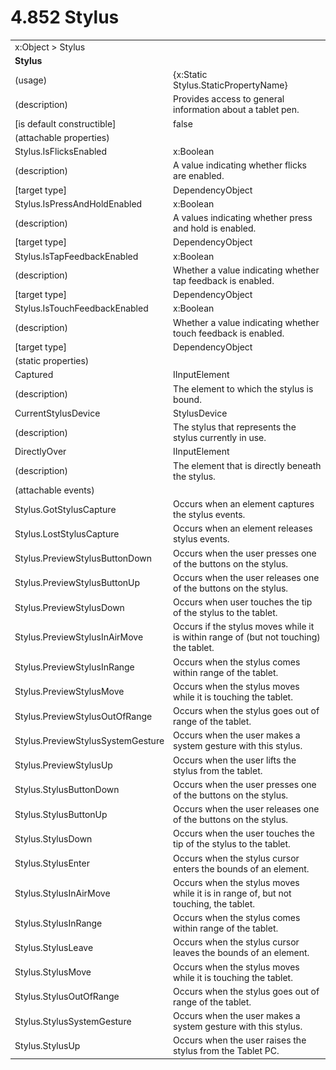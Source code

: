<html dir="LTR" xmlns:mshelp="http://msdn.microsoft.com/mshelp" xmlns:ddue="http://ddue.schemas.microsoft.com/authoring/2003/5" xmlns:xlink="http://www.w3.org/1999/xlink" xmlns:tool="http://www.microsoft.com/tooltip">

<body>
 <input type="hidden" id="userDataCache" class="userDataStyle">
 <input type="hidden" id="hiddenScrollOffset">
 <img id="dropDownImage" style="display:none; height:0; width:0;" src="../local/drpdown.gif">
 <img id="dropDownHoverImage" style="display:none; height:0; width:0;" src="../local/drpdown_orange.gif">
 <img id="collapseImage" style="display:none; height:0; width:0;" src="../local/collapse.gif">
 <img id="expandImage" style="display:none; height:0; width:0;" src="../local/exp.gif">
 <img id="collapseAllImage" style="display:none; height:0; width:0;" src="../local/collall.gif">
 <img id="expandAllImage" style="display:none; height:0; width:0;" src="../local/expall.gif">
 <img id="copyImage" style="display:none; height:0; width:0;" src="../local/copycode.gif">
 <img id="copyHoverImage" style="display:none; height:0; width:0;" src="../local/copycodeHighlight.gif">
 <div id="header"><h1 class="heading">4.852 Stylus</h1></div>

 <div id="mainSection">
 <div id="mainBody">
 <div id="allHistory" class="saveHistory" onsave="saveAll()" onload="loadAll()"></div>
 <p xmlns:wsd="http://wsdev.schemas.microsoft.com/authoring/2008/2" xmlns:msxsl="urn:schemas-microsoft-com:xslt" xmlns:script="urn:script" xmlns:build="urn:build">
 </p>
 <div id="sectionSection0" class="section" name="collapseableSection">
 <content xmlns="http://ddue.schemas.microsoft.com/authoring/2003/5" xmlns:wsd="http://wsdev.schemas.microsoft.com/authoring/2008/2" xmlns:msxsl="urn:schemas-microsoft-com:xslt" xmlns:script="urn:script" xmlns:build="urn:build">
 </content>
 </div>
 <div id="sectionSection1" class="section" name="collapseableSection">
 <content xmlns="http://ddue.schemas.microsoft.com/authoring/2003/5" xmlns:wsd="http://wsdev.schemas.microsoft.com/authoring/2008/2" xmlns:msxsl="urn:schemas-microsoft-com:xslt" xmlns:script="urn:script" xmlns:build="urn:build">
 <table class="ProtocolAuthoredTable" xmlns="">
 <tr><td colspan="2">
<mshelp:link keywords="c0d383e4-fcdb-4546-a06b-81c262fe2a5e" tabindex="0">x:Object</mshelp:link> &gt; <mshelp:link keywords="d2e5334f-49a5-4d96-b2ea-cae96bd3b450" tabindex="0">Stylus</mshelp:link> </td>
 </tr>
 <tr><td colspan="2">
 <b>Stylus</b> </td>
 </tr>
 <tr><td><div class="indent0">(usage)</div></td>
 <td>{x:Static Stylus.StaticPropertyName}</td>
 </tr>
 <tr><td><div class="indent0">(description)</div></td>
 <td>Provides access to general information about a tablet pen.</td>
 </tr>
 <tr><td><div class="indent0">[is default constructible]</div></td>
 <td>false</td>
 </tr>
 <tr><td><div class="indent0">(attachable properties)</div></td>
 <td></td>
 </tr>
 <tr><td><div class="indent2">Stylus.IsFlicksEnabled</div></td>
 <td><mshelp:link keywords="c4ef5482-3a69-411e-bd77-93ce44c968a9" tabindex="0">x:Boolean</mshelp:link></td>
 </tr>
 <tr><td><div class="indent4">(description)</div></td>
 <td>A value indicating whether flicks are enabled.</td>
 </tr>
 <tr><td><div class="indent4">[target type]</div></td>
 <td><mshelp:link keywords="44a6e58f-41e0-4602-b1d2-75a9b44a5acb" tabindex="0">DependencyObject</mshelp:link></td>
 </tr>
 <tr><td><div class="indent2">Stylus.IsPressAndHoldEnabled</div></td>
 <td><mshelp:link keywords="c4ef5482-3a69-411e-bd77-93ce44c968a9" tabindex="0">x:Boolean</mshelp:link></td>
 </tr>
 <tr><td><div class="indent4">(description)</div></td>
 <td>A values indicating whether press and hold is enabled.</td>
 </tr>
 <tr><td><div class="indent4">[target type]</div></td>
 <td><mshelp:link keywords="44a6e58f-41e0-4602-b1d2-75a9b44a5acb" tabindex="0">DependencyObject</mshelp:link></td>
 </tr>
 <tr><td><div class="indent2">Stylus.IsTapFeedbackEnabled</div></td>
 <td><mshelp:link keywords="c4ef5482-3a69-411e-bd77-93ce44c968a9" tabindex="0">x:Boolean</mshelp:link></td>
 </tr>
 <tr><td><div class="indent4">(description)</div></td>
 <td>Whether a value indicating whether tap feedback is enabled.</td>
 </tr>
 <tr><td><div class="indent4">[target type]</div></td>
 <td><mshelp:link keywords="44a6e58f-41e0-4602-b1d2-75a9b44a5acb" tabindex="0">DependencyObject</mshelp:link></td>
 </tr>
 <tr><td><div class="indent2">Stylus.IsTouchFeedbackEnabled</div></td>
 <td><mshelp:link keywords="c4ef5482-3a69-411e-bd77-93ce44c968a9" tabindex="0">x:Boolean</mshelp:link></td>
 </tr>
 <tr><td><div class="indent4">(description)</div></td>
 <td>Whether a value indicating whether touch feedback is enabled.</td>
 </tr>
 <tr><td><div class="indent4">[target type]</div></td>
 <td><mshelp:link keywords="44a6e58f-41e0-4602-b1d2-75a9b44a5acb" tabindex="0">DependencyObject</mshelp:link></td>
 </tr>
 <tr><td><div class="indent0">(static properties)</div></td>
 <td></td>
 </tr>
 <tr><td><div class="indent2">Captured</div></td>
 <td><mshelp:link keywords="1ee43d58-7eb2-43cc-a23e-03101c2a1ef0" tabindex="0">IInputElement</mshelp:link></td>
 </tr>
 <tr><td><div class="indent4">(description)</div></td>
 <td>The element to which the stylus is bound.</td>
 </tr>
 <tr><td><div class="indent2">CurrentStylusDevice</div></td>
 <td><mshelp:link keywords="ed0eee20-e8ae-4c49-b8a6-9a821a9cc527" tabindex="0">StylusDevice</mshelp:link></td>
 </tr>
 <tr><td><div class="indent4">(description)</div></td>
 <td>The stylus that represents the stylus currently in use.</td>
 </tr>
 <tr><td><div class="indent2">DirectlyOver</div></td>
 <td><mshelp:link keywords="1ee43d58-7eb2-43cc-a23e-03101c2a1ef0" tabindex="0">IInputElement</mshelp:link></td>
 </tr>
 <tr><td><div class="indent4">(description)</div></td>
 <td>The element that is directly beneath the stylus.</td>
 </tr>
 <tr><td><div class="indent0">(attachable events)</div></td>
 <td></td>
 </tr>
 <tr><td><div class="indent2">Stylus.GotStylusCapture</div></td>
 <td>Occurs when an element captures the stylus events.</td>
 </tr>
 <tr><td><div class="indent2">Stylus.LostStylusCapture</div></td>
 <td>Occurs when an element releases stylus events.</td>
 </tr>
 <tr><td><div class="indent2">Stylus.PreviewStylusButtonDown</div></td>
 <td>Occurs when the user presses one of the buttons on the stylus.</td>
 </tr>
 <tr><td><div class="indent2">Stylus.PreviewStylusButtonUp</div></td>
 <td>Occurs when the user releases one of the buttons on the stylus.</td>
 </tr>
 <tr><td><div class="indent2">Stylus.PreviewStylusDown</div></td>
 <td>Occurs when user touches the tip of the stylus to the tablet.</td>
 </tr>
 <tr><td><div class="indent2">Stylus.PreviewStylusInAirMove</div></td>
 <td>Occurs if the stylus moves while it is within range of (but not touching) the tablet.</td>
 </tr>
 <tr><td><div class="indent2">Stylus.PreviewStylusInRange</div></td>
 <td>Occurs when the stylus comes within range of the tablet.</td>
 </tr>
 <tr><td><div class="indent2">Stylus.PreviewStylusMove</div></td>
 <td>Occurs when the stylus moves while it is touching the tablet.</td>
 </tr>
 <tr><td><div class="indent2">Stylus.PreviewStylusOutOfRange</div></td>
 <td>Occurs when the stylus goes out of range of the tablet.</td>
 </tr>
 <tr><td><div class="indent2">Stylus.PreviewStylusSystemGesture</div></td>
 <td>Occurs when the user makes a system gesture with this stylus.</td>
 </tr>
 <tr><td><div class="indent2">Stylus.PreviewStylusUp</div></td>
 <td>Occurs when the user lifts the stylus from the tablet.</td>
 </tr>
 <tr><td><div class="indent2">Stylus.StylusButtonDown</div></td>
 <td>Occurs when the user presses one of the buttons on the stylus.</td>
 </tr>
 <tr><td><div class="indent2">Stylus.StylusButtonUp</div></td>
 <td>Occurs when the user releases one of the buttons on the stylus.</td>
 </tr>
 <tr><td><div class="indent2">Stylus.StylusDown</div></td>
 <td>Occurs when the user touches the tip of the stylus to the tablet.</td>
 </tr>
 <tr><td><div class="indent2">Stylus.StylusEnter</div></td>
 <td>Occurs when the stylus cursor enters the bounds of an element.</td>
 </tr>
 <tr><td><div class="indent2">Stylus.StylusInAirMove</div></td>
 <td>Occurs when the stylus moves while it is in range of, but not touching, the tablet.</td>
 </tr>
 <tr><td><div class="indent2">Stylus.StylusInRange</div></td>
 <td>Occurs when the stylus comes within range of the tablet.</td>
 </tr>
 <tr><td><div class="indent2">Stylus.StylusLeave</div></td>
 <td>Occurs when the stylus cursor leaves the bounds of an element.</td>
 </tr>
 <tr><td><div class="indent2">Stylus.StylusMove</div></td>
 <td>Occurs when the stylus moves while it is touching the tablet.</td>
 </tr>
 <tr><td><div class="indent2">Stylus.StylusOutOfRange</div></td>
 <td>Occurs when the stylus goes out of range of the tablet.</td>
 </tr>
 <tr><td><div class="indent2">Stylus.StylusSystemGesture</div></td>
 <td>Occurs when the user makes a system gesture with this stylus.</td>
 </tr>
 <tr><td><div class="indent2">Stylus.StylusUp</div></td>
 <td>Occurs when the user raises the stylus from the Tablet PC.</td>
 </tr>
</table>
 </content>
 </div>
 <!--[if gte IE 5]>
 <tool:tip element="languageFilterToolTip" avoidmouse="false"/>
 <![endif]-->
 </div>
 <a name="feedback"></a><span></span>
 </div>
</body></html>
